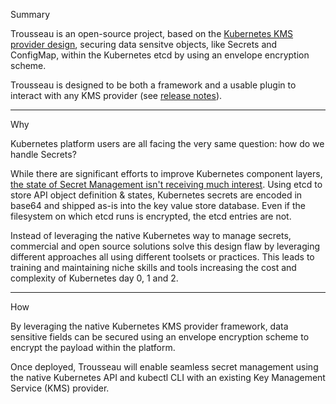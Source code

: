 
Summary   

Trousseau is an open-source project, based on the [Kubernetes KMS provider design](https://kubernetes.io/docs/tasks/administer-cluster/kms-provider/), securing data sensitve objects, like Secrets and ConfigMap, within the Kubernetes etcd by using an envelope encryption scheme.   

Trousseau is designed to be both a framework and a usable plugin to interact with any KMS provider (see [release notes](trousseau/release_notes.md)).

--- 
Why   

Kubernetes platform users are all facing the very same question: how do we handle Secrets?

While there are significant efforts to improve Kubernetes component layers, [the state of Secret Management isn't receiving much interest](https://archive.fosdem.org/2021/schedule/event/kubernetes_secret_management/). Using etcd to store API object definition & states, Kubernetes secrets are encoded in base64 and shipped as-is into the key value store database. Even if the filesystem on which etcd runs is encrypted, the etcd entries are not.

Instead of leveraging the native Kubernetes way to manage secrets, commercial and open source solutions solve this design flaw by leveraging different approaches all using different toolsets or practices. This leads to training and maintaining niche skills and tools increasing the cost and complexity of Kubernetes day 0, 1 and 2.

---
How   

By leveraging the native Kubernetes KMS provider framework, data sensitive fields can be secured using an envelope encryption scheme to encrypt the payload within the platform. 

Once deployed, Trousseau will enable seamless secret management using the native Kubernetes API and kubectl CLI with an existing Key Management Service (KMS) provider.
